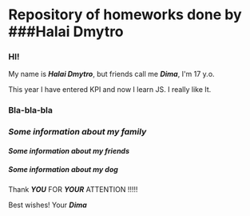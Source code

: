 # Repository of homeworks done by  ###Halai Dmytro
### HI!
My name is ___Halai Dmytro___, but friends call me ___Dima___, I'm 17 y.o.

This year I have entered KPI and now I learn JS.
I really like It.

### Bla-bla-bla

### *Some information about my family*
#### *Some information about my friends*
##### *Some information about my dog*

Thank ___YOU___ FOR ___YOUR___ ATTENTION !!!!!

Best wishes!
Your ___Dima___
